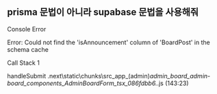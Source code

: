 prisma 문법이 아니라 supabase 문법을 사용해줘
--------
Console Error


Error: Could not find the 'isAnnouncement' column of 'BoardPost' in the schema cache

Call Stack
1

handleSubmit
.next\static\chunks\src_app_(admin)_admin_board_admin-board_components_AdminBoardForm_tsx_086fdbb6._.js (143:23)